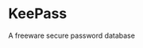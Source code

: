 [Title]: # (KeePass)
[Difficulty]: # (Beginner)
[Order]: # (68)

# KeePass

A freeware secure password database